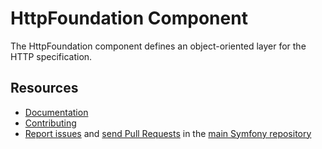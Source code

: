 HttpFoundation Component
========================

The HttpFoundation component defines an object-oriented layer for the HTTP
specification.

Resources
---------

 * [Documentation](https://symfony.com/doc/current/Components/old/http_foundation.html)
 * [Contributing](https://symfony.com/doc/current/contributing/index.html)
 * [Report issues](https://github.com/symfony/symfony/issues) and
   [send Pull Requests](https://github.com/symfony/symfony/pulls)
   in the [main Symfony repository](https://github.com/symfony/symfony)
